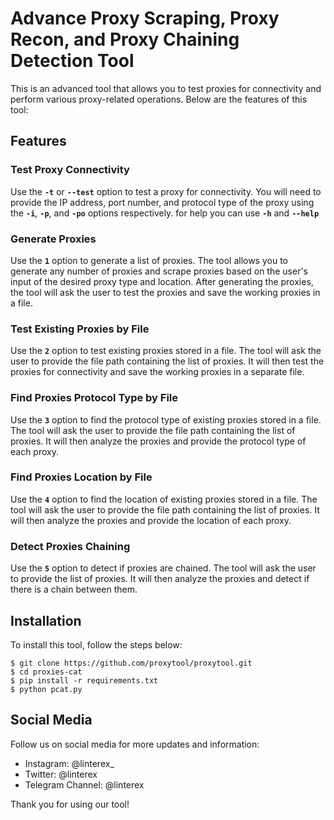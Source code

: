 # Advance Proxy Scraping, Proxy Recon, and Proxy Chaining Detection Tool
This is an advanced tool that allows you to test proxies for connectivity and perform various proxy-related operations. Below are the features of this tool:

## Features
### Test Proxy Connectivity
Use the **`-t`** or **`--test`** option to test a proxy for connectivity. You will need to provide the IP address, port number, and protocol type of the proxy using the **`-i`**, **`-p`**, and **`-po`** options respectively. for help you can use **`-h`** and **`--help`**

### Generate Proxies
Use the **`1`** option to generate a list of proxies. The tool allows you to generate any number of proxies and scrape proxies based on the user's input of the desired proxy type and location. After generating the proxies, the tool will ask the user to test the proxies and save the working proxies in a file.

### Test Existing Proxies by File
Use the **`2`** option to test existing proxies stored in a file. The tool will ask the user to provide the file path containing the list of proxies. It will then test the proxies for connectivity and save the working proxies in a separate file.

### Find Proxies Protocol Type by File
Use the **`3`** option to find the protocol type of existing proxies stored in a file. The tool will ask the user to provide the file path containing the list of proxies. It will then analyze the proxies and provide the protocol type of each proxy.

### Find Proxies Location by File
Use the **`4`** option to find the location of existing proxies stored in a file. The tool will ask the user to provide the file path containing the list of proxies. It will then analyze the proxies and provide the location of each proxy.

### Detect Proxies Chaining
Use the **`5`** option to detect if proxies are chained. The tool will ask the user to provide the list of proxies. It will then analyze the proxies and detect if there is a chain between them.

## Installation
To install this tool, follow the steps below:

```
$ git clone https://github.com/proxytool/proxytool.git
$ cd proxies-cat
$ pip install -r requirements.txt
$ python pcat.py
```

## Social Media
Follow us on social media for more updates and information:

* Instagram: @linterex_
* Twitter: @linterex
* Telegram Channel: @linterex

Thank you for using our tool!
